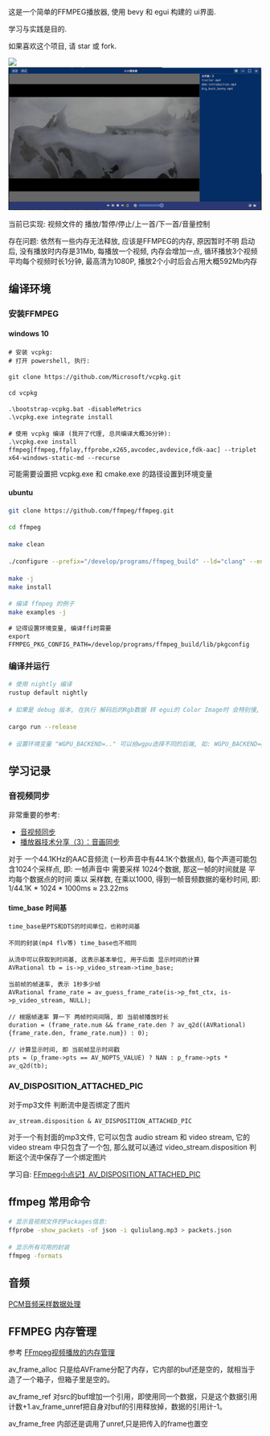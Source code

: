 这是一个简单的FFMPEG播放器, 使用 bevy 和 egui 构建的 ui界面.

学习与实践是目的.

如果喜欢这个项目, 请 star 或 fork.

![](docs/Readme/2022-03-30-22-24-17.png)
![](docs/Readme/2022-04-01-19-06-36.png)

当前已实现:
视频文件的 播放/暂停/停止/上一首/下一首/音量控制

存在问题:
依然有一些内存无法释放, 应该是FFMPEG的内存, 原因暂时不明
启动后, 没有播放时内存是31Mb, 每播放一个视频, 内存会增加一点, 循环播放3个视频 平均每个视频时长1分钟, 最高清为1080P, 播放2个小时后会占用大概592Mb内存

## 编译环境

### 安装FFMPEG

#### windows 10

```
# 安装 vcpkg:
# 打开 powershell, 执行:

git clone https://github.com/Microsoft/vcpkg.git

cd vcpkg

.\bootstrap-vcpkg.bat -disableMetrics
.\vcpkg.exe integrate install

# 使用 vcpkg 编译 (我开了代理, 总共编译大概36分钟):
.\vcpkg.exe install ffmpeg[ffmpeg,ffplay,ffprobe,x265,avcodec,avdevice,fdk-aac] --triplet x64-windows-static-md --recurse
```

可能需要设置把 vcpkg.exe 和 cmake.exe 的路径设置到环境变量

#### ubuntu

```sh
git clone https://github.com/ffmpeg/ffmpeg.git

cd ffmpeg

make clean

./configure --prefix="/develop/programs/ffmpeg_build" --ld="clang" --enable-pic --disable-programs --disable-avdevice --disable-postproc --disable-network --disable-schannel --disable-sdl2 --disable-sndio

make -j
make install

# 编译 ffmpeg 的例子
make examples -j
```

```
# 记得设置环境变量, 编译ffi时需要
export FFMPEG_PKG_CONFIG_PATH=/develop/programs/ffmpeg_build/lib/pkgconfig
```

### 编译并运行

```sh
# 使用 nightly 编译
rustup default nightly

# 如果是 debug 版本, 在执行 解码后的Rgb数据 转 egui的 Color Image时 会特别慢, release版本会有优化

cargo run --release

# 设置环境变量 "WGPU_BACKEND=.." 可以给wgpu选择不同的后端, 如: WGPU_BACKEND=gl, 使用opengl.
```
## 学习记录

### 音视频同步

非常重要的参考:
* [音视频同步](https://www.cnblogs.com/leisure_chn/p/10307089.html)
* [播放器技术分享（3）：音画同步](https://zhuanlan.zhihu.com/p/51924640)

对于 一个44.1KHz的AAC音频流 (一秒声音中有44.1K个数据点), 每个声道可能包含1024个采样点, 即: 一帧声音中 需要采样 1024个数据, 那这一帧的时间就是
平均每个数据点的时间 乘以 采样数, 在乘以1000, 得到一帧音频数据的毫秒时间, 即: 1/44.1K * 1024 * 1000ms ≈ 23.22ms

#### time_base 时间基

    time_base是PTS和DTS的时间单位，也称时间基

    不同的封装(mp4 flv等) time_base也不相同

    从流中可以获取到时间基, 这表示基本单位, 用于后面 显示时间的计算
    AVRational tb = is->p_video_stream->time_base;

    当前帧的帧速率, 表示 1秒多少帧
    AVRational frame_rate = av_guess_frame_rate(is->p_fmt_ctx, is->p_video_stream, NULL);

    // 根据帧速率 算一下 两帧时间间隔, 即 当前帧播放时长
    duration = (frame_rate.num && frame_rate.den ? av_q2d((AVRational){frame_rate.den, frame_rate.num}) : 0);
    
    // 计算显示时间, 即 当前帧显示时间戳
    pts = (p_frame->pts == AV_NOPTS_VALUE) ? NAN : p_frame->pts * av_q2d(tb);

### AV_DISPOSITION_ATTACHED_PIC

对于mp3文件 判断流中是否绑定了图片

    av_stream.disposition & AV_DISPOSITION_ATTACHED_PIC

对于一个有封面的mp3文件, 它可以包含 audio stream 和 video stream, 它的 video stream 中只包含了一个包, 那么就可以通过 video_stream.disposition 判断这个流中保存了一个绑定图片

学习自: [FFmpeg小点记】AV_DISPOSITION_ATTACHED_PIC](https://segmentfault.com/a/1190000018373504)

## ffmpeg 常用命令
    
```sh
# 显示音视频文件的Packages信息:
ffprobe -show_packets -of json -i quliulang.mp3 > packets.json

# 显示所有可用的封装
ffmpeg -formats
```

## 音频

[PCM音频采样数据处理](https://blog.csdn.net/leixiaohua1020/article/details/50534316)

## FFMPEG 内存管理

参考 [FFmpeg视频播放的内存管理](https://www.jianshu.com/p/9f45d283d904)

av_frame_alloc
    只是给AVFrame分配了内存，它内部的buf还是空的，就相当于造了一个箱子，但箱子里是空的。

av_frame_ref
    对src的buf增加一个引用，即使用同一个数据，只是这个数据引用计数+1.av_frame_unref把自身对buf的引用释放掉，数据的引用计-1。

av_frame_free
    内部还是调用了unref,只是把传入的frame也置空